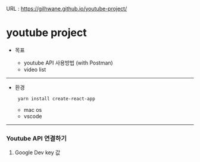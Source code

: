 URL :  https://gilhwane.github.io/youtube-project/
# youtube project

- 목표

  - youtube API 사용방법 (with Postman)
  - video list

---

- 환경

  <code> yarn install create-react-app </code>

  - mac os
  - vscode

---

### Youtube API 연결하기

1.  Google Dev key 값
